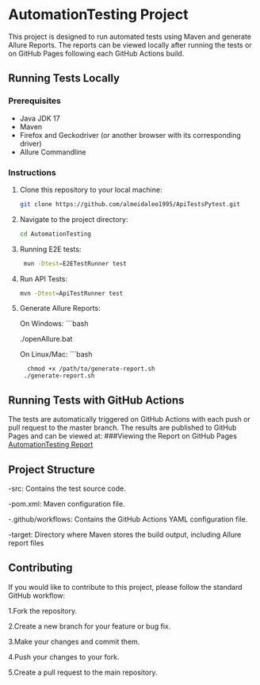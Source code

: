 # AutomationTesting Project

This project is designed to run automated tests using Maven and generate Allure Reports. The reports can be viewed locally after running the tests or on GitHub Pages following each GitHub Actions build.

## Running Tests Locally

### Prerequisites

- Java JDK 17
- Maven
- Firefox and Geckodriver (or another browser with its corresponding driver)
- Allure Commandline

### Instructions

1. Clone this repository to your local machine:

   ```bash
   git clone https://github.com/almeidaleo1995/ApiTestsPytest.git

2. Navigate to the project directory:

   ```bash
   cd AutomationTesting

3. Running E2E tests:
    ```bash
     mvn -Dtest=E2ETestRunner test

4. Run API Tests:
    ```bash
    mvn -Dtest=ApiTestRunner test
    
5. Generate Allure Reports:
   
   On Windows:
       ```bash
       
      ./openAllure.bat
       
   On Linux/Mac:
       ```bash
       
         chmod +x /path/to/generate-report.sh
        ./generate-report.sh

## Running Tests with GitHub Actions
The tests are automatically triggered on GitHub Actions with each push or pull request to the master branch. The results are published to GitHub Pages and can be viewed at:
  ###Viewing the Report on GitHub Pages
  [AutomationTesting Report](https://almeidaleo1995.github.io/AutomationTesting/)


## Project Structure
-src: Contains the test source code.

-pom.xml: Maven configuration file.

-.github/workflows: Contains the GitHub Actions YAML configuration file.

-target: Directory where Maven stores the build output, including Allure report files

## Contributing     
If you would like to contribute to this project, please follow the standard GitHub workflow:

1.Fork the repository.

2.Create a new branch for your feature or bug fix.

3.Make your changes and commit them.

4.Push your changes to your fork.

5.Create a pull request to the main repository.
